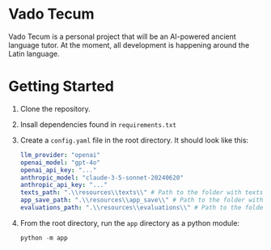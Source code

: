 # Vado Tecum

Vado Tecum is a personal project that will be an AI-powered ancient language tutor. At the moment, all development is happening around the Latin language.

# Getting Started

1) Clone the repository.
2) Insall dependencies found in `requirements.txt`
3) Create a `config.yaml` file in the root directory. It should look like this:

    ```yaml
    llm_provider: "openai"
    openai_model: "gpt-4o"
    openai_api_key: "..."
    anthropic_model: "claude-3-5-sonnet-20240620"
    anthropic_api_key: "..."
    texts_path: ".\\resources\\texts\\" # Path to the folder with texts
    app_save_path: ".\\resources\\app_save\\" # Path to the folder with app save files
    evaluations_path: ".\\resources\\evaluations\\" # Path to the folder with evaluations
    ```
5) From the root directory, run the `app` directory as a python module:

    ```python
    python -m app
    ```
